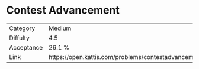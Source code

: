 # Contest Advancement

<table>
    <tr>
        <td>Category</td>
        <td>Medium</td>
    </tr>
    <tr>
        <td>Diffulty</td>
        <td>4.5</td>
    </tr>
    <tr>
        <td>Acceptance</td>
        <td>26.1 %</td>
    </tr>
    <tr>
        <td>Link</td>
        <td>https://open.kattis.com/problems/contestadvancement</td>
    </tr>
</table>